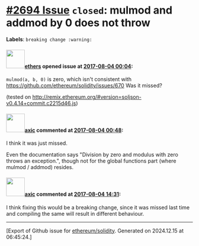 # [\#2694 Issue](https://github.com/ethereum/solidity/issues/2694) `closed`: mulmod and addmod by 0 does not throw
**Labels**: `breaking change :warning:`


#### <img src="https://avatars.githubusercontent.com/u/6937903?u=058e26d648a749b9d89d1a77314d4c7cecd0e51a&v=4" width="50">[ethers](https://github.com/ethers) opened issue at [2017-08-04 00:04](https://github.com/ethereum/solidity/issues/2694):

`mulmod(a, b, 0)` is zero, which isn't consistent with https://github.com/ethereum/solidity/issues/670
Was it missed?

(tested on http://remix.ethereum.org/#version=soljson-v0.4.14+commit.c2215d46.js)

#### <img src="https://avatars.githubusercontent.com/u/20340?v=4" width="50">[axic](https://github.com/axic) commented at [2017-08-04 00:48](https://github.com/ethereum/solidity/issues/2694#issuecomment-320127126):

I think it was just missed. 

Even the documentation says "Division by zero and modulus with zero throws an exception.", though not for the global functions part (where mulmod / addmod) resides.

#### <img src="https://avatars.githubusercontent.com/u/20340?v=4" width="50">[axic](https://github.com/axic) commented at [2017-08-04 14:31](https://github.com/ethereum/solidity/issues/2694#issuecomment-320264475):

I think fixing this would be a breaking change, since it was missed last time and compiling the same will result in different behaviour.


-------------------------------------------------------------------------------



[Export of Github issue for [ethereum/solidity](https://github.com/ethereum/solidity). Generated on 2024.12.15 at 06:45:24.]
